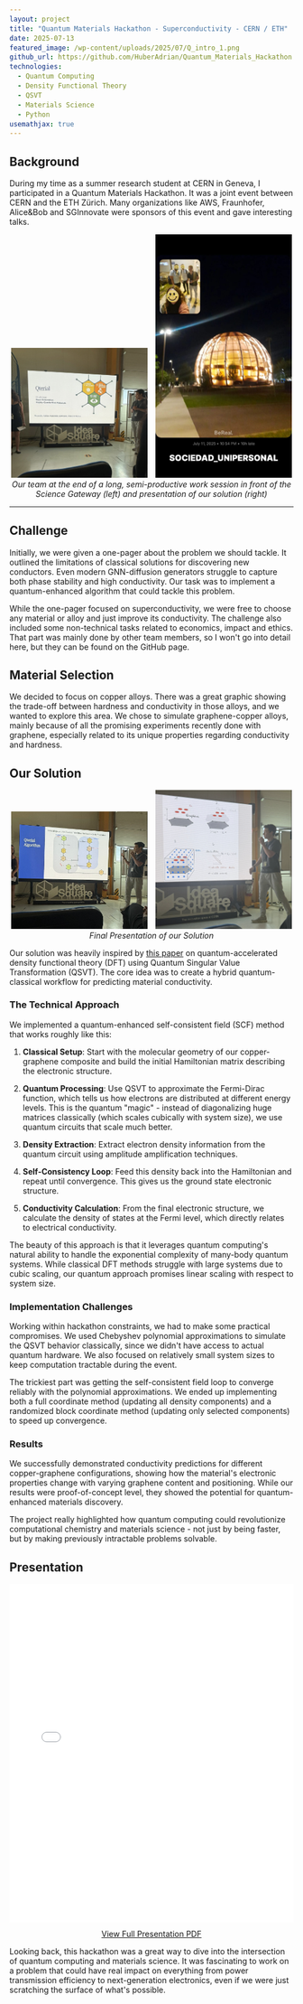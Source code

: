 ```yaml
---
layout: project
title: "Quantum Materials Hackathon - Superconductivity - CERN / ETH"
date: 2025-07-13
featured_image: /wp-content/uploads/2025/07/Q_intro_1.png
github_url: https://github.com/HuberAdrian/Quantum_Materials_Hackathon
technologies:
  - Quantum Computing
  - Density Functional Theory
  - QSVT
  - Materials Science
  - Python
usemathjax: true
---
```


## Background

During my time as a summer research student at CERN in Geneva, I participated in a Quantum Materials Hackathon. It was a joint event between CERN and the ETH Zürich. Many organizations like AWS, Fraunhofer, Alice&Bob and SGInnovate were sponsors of this event and gave interesting talks.

<div style="text-align:center">
<img src="/wp-content/uploads/2025/07/Q_intro_1.png" alt="Our team at the end of a long, semi-productive work session in front of the Science Gateway" style="width: 48%; height: auto; display: inline-block; margin-right: 2%;">
<img src="/wp-content/uploads/2025/07/Q_intro_2.png" alt="Presentation of our solution" style="width: 48%; height: auto; display: inline-block;">
<br><em>Our team at the end of a long, semi-productive work session in front of the Science Gateway (left) and presentation of our solution (right)</em>
</div>

---

## Challenge

Initially, we were given a one-pager about the problem we should tackle. It outlined the limitations of classical solutions for discovering new conductors. Even modern GNN-diffusion generators struggle to capture both phase stability and high conductivity. Our task was to implement a quantum-enhanced algorithm that could tackle this problem. 

While the one-pager focused on superconductivity, we were free to choose any material or alloy and just improve its conductivity. The challenge also included some non-technical tasks related to economics, impact and ethics. That part was mainly done by other team members, so I won't go into detail here, but they can be found on the GitHub page.

## Material Selection

We decided to focus on copper alloys. There was a great graphic showing the trade-off between hardness and conductivity in those alloys, and we wanted to explore this area. We chose to simulate graphene-copper alloys, mainly because of all the promising experiments recently done with graphene, especially related to its unique properties regarding conductivity and hardness.

## Our Solution

<div style="text-align:center">
<img src="/wp-content/uploads/2025/07/Q_presentation_1.png" alt="Final presentation slide 1" style="width: 48%; height: auto; display: inline-block; margin-right: 2%;">
<img src="/wp-content/uploads/2025/07/Q_presentation_2.png" alt="Final presentation slide 2" style="width: 48%; height: auto; display: inline-block;">
<br><em>Final Presentation of our Solution</em>
</div>

Our solution was heavily inspired by [this paper](https://arxiv.org/abs/2307.07067) on quantum-accelerated density functional theory (DFT) using Quantum Singular Value Transformation (QSVT). The core idea was to create a hybrid quantum-classical workflow for predicting material conductivity.

### The Technical Approach

We implemented a quantum-enhanced self-consistent field (SCF) method that works roughly like this:

1. **Classical Setup**: Start with the molecular geometry of our copper-graphene composite and build the initial Hamiltonian matrix describing the electronic structure.

2. **Quantum Processing**: Use QSVT to approximate the Fermi-Dirac function, which tells us how electrons are distributed at different energy levels. This is the quantum "magic" - instead of diagonalizing huge matrices classically (which scales cubically with system size), we use quantum circuits that scale much better.

3. **Density Extraction**: Extract electron density information from the quantum circuit using amplitude amplification techniques.

4. **Self-Consistency Loop**: Feed this density back into the Hamiltonian and repeat until convergence. This gives us the ground state electronic structure.

5. **Conductivity Calculation**: From the final electronic structure, we calculate the density of states at the Fermi level, which directly relates to electrical conductivity.

The beauty of this approach is that it leverages quantum computing's natural ability to handle the exponential complexity of many-body quantum systems. While classical DFT methods struggle with large systems due to cubic scaling, our quantum approach promises linear scaling with respect to system size.

### Implementation Challenges

Working within hackathon constraints, we had to make some practical compromises. We used Chebyshev polynomial approximations to simulate the QSVT behavior classically, since we didn't have access to actual quantum hardware. We also focused on relatively small system sizes to keep computation tractable during the event.

The trickiest part was getting the self-consistent field loop to converge reliably with the polynomial approximations. We ended up implementing both a full coordinate method (updating all density components) and a randomized block coordinate method (updating only selected components) to speed up convergence.

### Results

We successfully demonstrated conductivity predictions for different copper-graphene configurations, showing how the material's electronic properties change with varying graphene content and positioning. While our results were proof-of-concept level, they showed the potential for quantum-enhanced materials discovery.

The project really highlighted how quantum computing could revolutionize computational chemistry and materials science - not just by being faster, but by making previously intractable problems solvable.

## Presentation

<div style="text-align:center">
<embed src="/wp-content/uploads/2025/07/quantum_materials_presentation.pdf" type="application/pdf" width="100%" height="600px" />
<p style="text-align: center; margin-top: 0.5rem;">
  <a href="/wp-content/uploads/2025/07/quantum_materials_presentation.pdf" target="_blank">View Full Presentation PDF</a>
</p>
</div>

Looking back, this hackathon was a great way to dive into the intersection of quantum computing and materials science. It was fascinating to work on a problem that could have real impact on everything from power transmission efficiency to next-generation electronics, even if we were just scratching the surface of what's possible.
